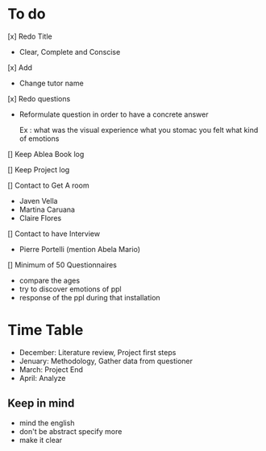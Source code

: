 # To do

[x] Redo Title
 *  Clear, Complete and Conscise

[x] Add 
* Change tutor name

[x] Redo questions

* Reformulate question in order to have a concrete answer
  
    Ex : what was the visual experience
         what you stomac you felt
         what kind of emotions

[] Keep Ablea Book log

[] Keep Project log

[] Contact to Get A room

* Javen Vella
* Martina Caruana
* Claire Flores

[] Contact to have Interview

* Pierre Portelli (mention Abela Mario)

[] Minimum of 50 Questionnaires

* compare the ages
* try to discover emotions of ppl
* response of the ppl during that installation




# Time Table

* December: Literature review, Project first steps
* Jenuary: Methodology, Gather data from questioner
* March: Project End
* April: Analyze

## Keep in mind

* mind the english
* don't be abstract specify more 
* make it clear
